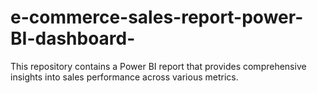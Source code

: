 # e-commerce-sales-report-power-BI-dashboard-
This repository contains a Power BI report that provides comprehensive insights into sales performance across various metrics.
